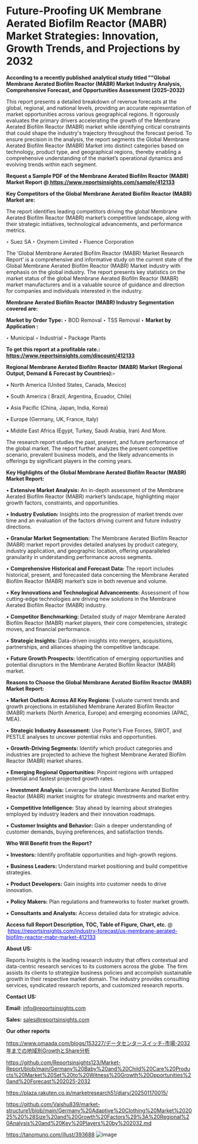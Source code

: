 # Future-Proofing UK Membrane Aerated Biofilm Reactor (MABR) Market Strategies: Innovation, Growth Trends, and Projections by 2032

<strong>According to a recently published analytical study titled ""Global Membrane Aerated Biofilm Reactor (MABR) Market Industry Analysis, Comprehensive Forecast, and Opportunities Assessment (2025–2032)</strong>

This report presents a detailed breakdown of revenue forecasts at the global, regional, and national levels, providing an accurate representation of market opportunities across various geographical regions. It rigorously evaluates the primary drivers accelerating the growth of the Membrane Aerated Biofilm Reactor (MABR) market while identifying critical constraints that could shape the industry's trajectory throughout the forecast period. To ensure precision in the analysis, the report segments the Global Membrane Aerated Biofilm Reactor (MABR) Market into distinct categories based on technology, product type, and geographical regions, thereby enabling a comprehensive understanding of the market’s operational dynamics and evolving trends within each segment.

<strong>Request a Sample PDF of the Membrane Aerated Biofilm Reactor (MABR) Market Report </strong><strong>@<a href=https://www.reportsinsights.com/sample/412133 style=color:#0000ff;> https://www.reportsinsights.com/sample/412133</a></strong></font>

<strong>Key Competitors of the Global Membrane Aerated Biofilm Reactor (MABR) Market are:</strong>

The report identifies leading competitors driving the global Membrane Aerated Biofilm Reactor (MABR) market’s competitive landscape, along with their strategic initiatives, technological advancements, and performance metrics.

‣ Suez SA
‣ Oxymem Limited
‣ Fluence Corporation

The ‘Global Membrane Aerated Biofilm Reactor (MABR) Market Research Report’ is a comprehensive and informative study on the current state of the Global Membrane Aerated Biofilm Reactor (MABR) Market industry with emphasis on the global industry. The report presents key statistics on the market status of the global Membrane Aerated Biofilm Reactor (MABR) market manufacturers and is a valuable source of guidance and direction for companies and individuals interested in the industry.

<strong>Membrane Aerated Biofilm Reactor (MABR) Industry Segmentation covered are:</strong>

<strong>Market by Order Type: </strong>
‣ BOD Removal
‣ TSS Removal
‣ 
<strong>Market by Application :</strong>

‣ Municipal
‣ Industrial
‣ Package Plants

<strong>To get this report at a profitable rate.: <a href=https://www.reportsinsights.com/discount/412133 style=color:#0000ff;>https://www.reportsinsights.com/discount/412133</a></strong></font>

<strong>Regional Membrane Aerated Biofilm Reactor (MABR) Market (Regional Output, Demand &amp; Forecast by Countries):-</strong>

• North America (United States, Canada, Mexico)

• South America ( Brazil, Argentina, Ecuador, Chile)

• Asia Pacific (China, Japan, India, Korea)

• Europe (Germany, UK, France, Italy)

• Middle East Africa (Egypt, Turkey, Saudi Arabia, Iran) And More.

The research report studies the past, present, and future performance of the global market. The report further analyzes the present competitive scenario, prevalent business models, and the likely advancements in offerings by significant players in the coming years.

<strong>Key Highlights of the Global Membrane Aerated Biofilm Reactor (MABR) Market Report:</strong>

• <strong>Extensive Market Analysis:</strong> An in-depth assessment of the Membrane Aerated Biofilm Reactor (MABR) market’s landscape, highlighting major growth factors, constraints, and opportunities.

• <strong>Industry Evolution:</strong> Insights into the progression of market trends over time and an evaluation of the factors driving current and future industry directions.

• <strong>Granular Market Segmentation:</strong> The Membrane Aerated Biofilm Reactor (MABR) market report provides detailed analyses by product category, industry application, and geographic location, offering unparalleled granularity in understanding performance across segments.

• <strong>Comprehensive Historical and Forecast Data:</strong> The report includes historical, present, and forecasted data concerning the Membrane Aerated Biofilm Reactor (MABR) market’s size in both revenue and volume.

• <strong>Key Innovations and Technological Advancements:</strong> Assessment of how cutting-edge technologies are driving new solutions in the Membrane Aerated Biofilm Reactor (MABR) industry.

• <strong>Competitor Benchmarking:</strong> Detailed study of major Membrane Aerated Biofilm Reactor (MABR) market players, their core competencies, strategic moves, and financial performance.

• <strong>Strategic Insights:</strong> Data-driven insights into mergers, acquisitions, partnerships, and alliances shaping the competitive landscape.

• <strong>Future Growth Prospects:</strong> Identification of emerging opportunities and potential disruptors in the Membrane Aerated Biofilm Reactor (MABR) market.

<strong>Reasons to Choose the Global Membrane Aerated Biofilm Reactor (MABR) Market Report:</strong>

• <strong>Market Outlook Across All Key Regions:</strong> Evaluate current trends and growth projections in established Membrane Aerated Biofilm Reactor (MABR) markets (North America, Europe) and emerging economies (APAC, MEA).

• <strong>Strategic Industry Assessment:</strong> Use Porter’s Five Forces, SWOT, and PESTLE analyses to uncover potential risks and opportunities.

• <strong>Growth-Driving Segments:</strong> Identify which product categories and industries are projected to achieve the highest Membrane Aerated Biofilm Reactor (MABR) market shares.

• <strong>Emerging Regional Opportunities:</strong> Pinpoint regions with untapped potential and fastest projected growth rates.

• <strong>Investment Analysis:</strong> Leverage the latest Membrane Aerated Biofilm Reactor (MABR) market insights for strategic investments and market entry.

• <strong>Competitive Intelligence:</strong> Stay ahead by learning about strategies employed by industry leaders and their innovation roadmaps.

• <strong>Customer Insights and Behavior:</strong> Gain a deeper understanding of customer demands, buying preferences, and satisfaction trends.

<strong>Who Will Benefit from the Report?</strong>

• <strong>Investors:</strong> Identify profitable opportunities and high-growth regions.

• <strong>Business Leaders:</strong> Understand market positioning and build competitive strategies.

• <strong>Product Developers:</strong> Gain insights into customer needs to drive innovation.

• <strong>Policy Makers:</strong> Plan regulations and frameworks to foster market growth.

• <strong>Consultants and Analysts:</strong> Access detailed data for strategic advice.
</ul>
<strong>Access full Report Description, TOC, Table of Figure, Chart, etc. </strong>@  <a href=https://reportsinsights.com/industry-forecast/us-membrane-aerated-biofilm-reactor-mabr-market-412133 style=color:#0000ff;>https://reportsinsights.com/industry-forecast/us-membrane-aerated-biofilm-reactor-mabr-market-412133</a></font>

<strong><strong>About US</strong>:</strong>

Reports Insights is the leading research industry that offers contextual and data-centric research services to its customers across the globe. The firm assists its clients to strategize business policies and accomplish sustainable growth in their respective market domain. The industry provides consulting services, syndicated research reports, and customized research reports.

<strong>Contact US:</strong>

<p class=""""><b>Email:</b> <a href=mailto:info@reportsinsights.com>info@reportsinsights.com</a></p>
<p class=""""><b>Sales:</b> <a href=mailto:sales@reportsinsights.com>sales@reportsinsights.com</a></p>

<strong>Our other reports</strong>

<a href=https://www.omaada.com/blogs/153227/データセンタースイッチ-市場-2032年までの地域別GrowthとShare分析>https://www.omaada.com/blogs/153227/データセンタースイッチ-市場-2032年までの地域別GrowthとShare分析</a>

<a href=https://github.com/Reportsinsights123/Market-Report/blob/main/Germany%20Baby%20and%20Child%20Care%20Products%20Market%20Set%20to%20Witness%20Growth%20Opportunities%20and%20Forecast%202025-2032>https://github.com/Reportsinsights123/Market-Report/blob/main/Germany%20Baby%20and%20Child%20Care%20Products%20Market%20Set%20to%20Witness%20Growth%20Opportunities%20and%20Forecast%202025-2032</a>

<a href=https://plaza.rakuten.co.jp/marketresearch51/diary/202501170015/>https://plaza.rakuten.co.jp/marketresearch51/diary/202501170015/</a>

<a href=https://github.com/Vaishu839/market-structure1/blob/main/Germany%20Adaptive%20Clothing%20Market%202025%20%28Size%20and%20Growth%20Factors%29%3A%20Regional%20Analysis%20and%20Key%20Players%20by%202032.md>https://github.com/Vaishu839/market-structure1/blob/main/Germany%20Adaptive%20Clothing%20Market%202025%20%28Size%20and%20Growth%20Factors%29%3A%20Regional%20Analysis%20and%20Key%20Players%20by%202032.md</a>

<a href=https://tanomuno.com/illust/393688>https://tanomuno.com/illust/393688</a>
![image](https://github.com/user-attachments/assets/bf82f55e-594d-4685-a7d4-72360a0fa973)
